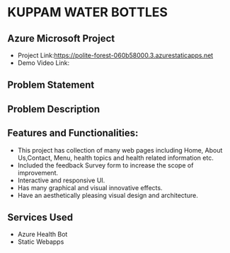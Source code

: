 # KUPPAM WATER BOTTLES
## Azure  Microsoft Project
- Project Link:https://polite-forest-060b58000.3.azurestaticapps.net
- Demo Video Link:
## Problem Statement


## Problem Description



## Features and Functionalities:
- This project has collection of many web pages including Home, About Us,Contact, Menu, health topics and health related information etc.
- Included the feedback Survey form to increase the scope of improvement.
- Interactive and responsive UI.
- Has many graphical and visual innovative effects.
- Have an aesthetically pleasing visual design and architecture.

## Services Used
- Azure Health Bot
- Static Webapps


